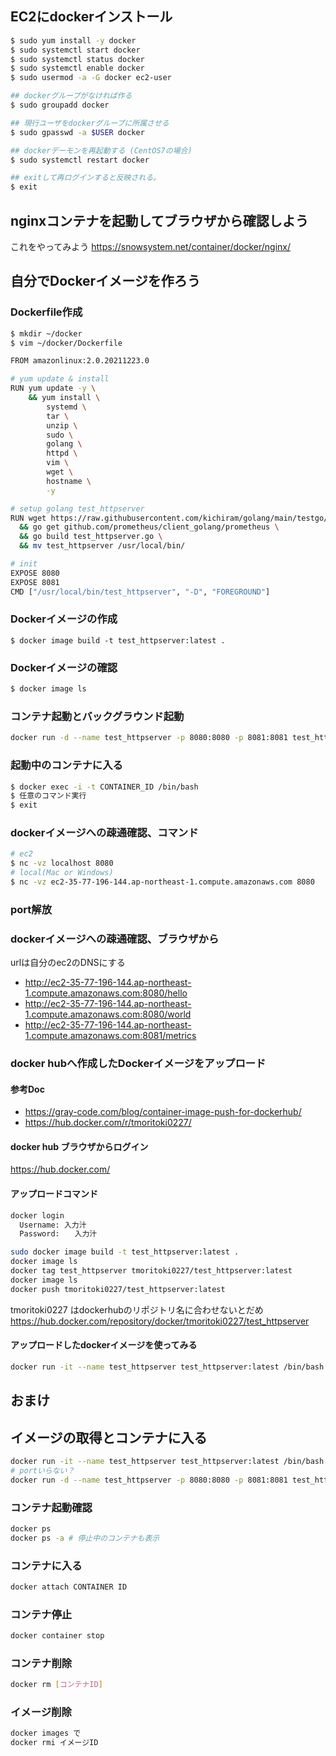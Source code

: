 ## EC2にdockerインストール
```bash
$ sudo yum install -y docker
$ sudo systemctl start docker
$ sudo systemctl status docker
$ sudo systemctl enable docker
$ sudo usermod -a -G docker ec2-user

## dockerグループがなければ作る
$ sudo groupadd docker

## 現行ユーザをdockerグループに所属させる
$ sudo gpasswd -a $USER docker

## dockerデーモンを再起動する (CentOS7の場合)
$ sudo systemctl restart docker

## exitして再ログインすると反映される。
$ exit
```

## nginxコンテナを起動してブラウザから確認しよう
これをやってみよう
https://snowsystem.net/container/docker/nginx/

## 自分でDockerイメージを作ろう
### Dockerfile作成
```bash
$ mkdir ~/docker
$ vim ~/docker/Dockerfile
```

```bash
FROM amazonlinux:2.0.20211223.0

# yum update & install
RUN yum update -y \
    && yum install \
        systemd \
        tar \
        unzip \
        sudo \
        golang \
        httpd \
        vim \
        wget \
        hostname \
        -y

# setup golang test_httpserver
RUN wget https://raw.githubusercontent.com/kichiram/golang/main/testgo/test_httpserver.go \
  && go get github.com/prometheus/client_golang/prometheus \
  && go build test_httpserver.go \
  && mv test_httpserver /usr/local/bin/ 

# init
EXPOSE 8080
EXPOSE 8081
CMD ["/usr/local/bin/test_httpserver", "-D", "FOREGROUND"]
```

### Dockerイメージの作成
```
$ docker image build -t test_httpserver:latest .
```

### Dockerイメージの確認
```bash
$ docker image ls
```

### コンテナ起動とバックグラウンド起動
```bash
docker run -d --name test_httpserver -p 8080:8080 -p 8081:8081 test_httpserver:latest
```

### 起動中のコンテナに入る
```bash
$ docker exec -i -t CONTAINER_ID /bin/bash
$ 任意のコマンド実行
$ exit
```

### dockerイメージへの疎通確認、コマンド
```bash
# ec2
$ nc -vz localhost 8080
# local(Mac or Windows)
$ nc -vz ec2-35-77-196-144.ap-northeast-1.compute.amazonaws.com 8080
```

### port解放

### dockerイメージへの疎通確認、ブラウザから
urlは自分のec2のDNSにする
- http://ec2-35-77-196-144.ap-northeast-1.compute.amazonaws.com:8080/hello
- http://ec2-35-77-196-144.ap-northeast-1.compute.amazonaws.com:8080/world
- http://ec2-35-77-196-144.ap-northeast-1.compute.amazonaws.com:8081/metrics

### docker hubへ作成したDockerイメージをアップロード

#### 参考Doc
- https://gray-code.com/blog/container-image-push-for-dockerhub/
- https://hub.docker.com/r/tmoritoki0227/

#### docker hub ブラウザからログイン
https://hub.docker.com/

#### アップロードコマンド
```bash
docker login
  Username: 入力汁
  Password:　　入力汁

sudo docker image build -t test_httpserver:latest .
docker image ls
docker tag test_httpserver tmoritoki0227/test_httpserver:latest
docker image ls
docker push tmoritoki0227/test_httpserver:latest
```
tmoritoki0227 はdockerhubのリポジトリ名に合わせないとだめ
https://hub.docker.com/repository/docker/tmoritoki0227/test_httpserver

#### アップロードしたdockerイメージを使ってみる

```bash
docker run -it --name test_httpserver test_httpserver:latest /bin/bash
```

## おまけ
## イメージの取得とコンテナに入る
```bash
docker run -it --name test_httpserver test_httpserver:latest /bin/bash
# portいらない？
docker run -d --name test_httpserver -p 8080:8080 -p 8081:8081 test_httpserver:latest
```

### コンテナ起動確認
```bash
docker ps
docker ps -a # 停止中のコンテナも表示
```

### コンテナに入る
```bash
docker attach CONTAINER ID
```

### コンテナ停止
```bash
docker container stop
```

### コンテナ削除
```bash
docker rm [コンテナID]
```

### イメージ削除
```bash
docker images で
docker rmi イメージID
```
